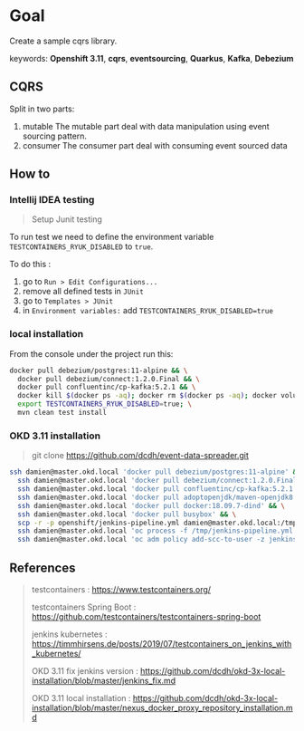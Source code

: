 # Goal

Create a sample cqrs library.

keywords: **Openshift 3.11**, **cqrs**, **eventsourcing**, **Quarkus**, **Kafka**, **Debezium**  

## CQRS

Split in two parts:
1. mutable
The mutable part deal with data manipulation using event sourcing pattern.
1. consumer
The consumer part deal with consuming event sourced data

## How to

### Intellij IDEA testing
> Setup Junit testing

To run test we need to define the environment variable `TESTCONTAINERS_RYUK_DISABLED` to `true`.

To do this :
1. go to `Run > Edit Configurations...`
1. remove all defined tests in `JUnit`
1. go to `Templates > JUnit`
1. in `Environment variables:` add `TESTCONTAINERS_RYUK_DISABLED=true`

### local installation

From the console under the project run this:

```bash
docker pull debezium/postgres:11-alpine && \
  docker pull debezium/connect:1.2.0.Final && \
  docker pull confluentinc/cp-kafka:5.2.1 && \
  docker kill $(docker ps -aq); docker rm $(docker ps -aq); docker volume prune -f; \
  export TESTCONTAINERS_RYUK_DISABLED=true; \
  mvn clean test install
```

### OKD 3.11 installation

> git clone https://github.com/dcdh/event-data-spreader.git

```bash
ssh damien@master.okd.local 'docker pull debezium/postgres:11-alpine' && \
  ssh damien@master.okd.local 'docker pull debezium/connect:1.2.0.Final' && \
  ssh damien@master.okd.local 'docker pull confluentinc/cp-kafka:5.2.1' && \
  ssh damien@master.okd.local 'docker pull adoptopenjdk/maven-openjdk8' && \
  ssh damien@master.okd.local 'docker pull docker:18.09.7-dind' && \
  ssh damien@master.okd.local 'docker pull busybox' && \
  scp -r -p openshift/jenkins-pipeline.yml damien@master.okd.local:/tmp && \
  ssh damien@master.okd.local 'oc process -f /tmp/jenkins-pipeline.yml | oc apply -f - -n ci-cd' && \
  ssh damien@master.okd.local 'oc adm policy add-scc-to-user -z jenkins privileged -n ci-cd'
```

## References

> testcontainers : https://www.testcontainers.org/
>
> testcontainers Spring Boot : https://github.com/testcontainers/testcontainers-spring-boot
>
> jenkins kubernetes : https://timmhirsens.de/posts/2019/07/testcontainers_on_jenkins_with_kubernetes/
>
> OKD 3.11 fix jenkins version : https://github.com/dcdh/okd-3x-local-installation/blob/master/jenkins_fix.md
>
> OKD 3.11 local installation : https://github.com/dcdh/okd-3x-local-installation/blob/master/nexus_docker_proxy_repository_installation.md
> 